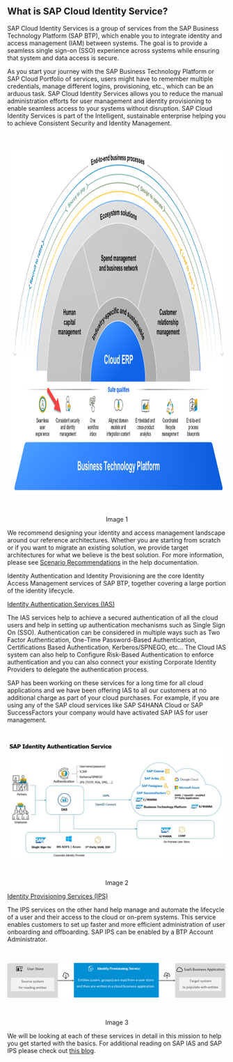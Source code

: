 ## What is SAP Cloud Identity Service? 

SAP Cloud Identity Services is a group of services from the SAP Business Technology Platform (SAP BTP), which enable you to integrate identity and access management (IAM) between systems. The goal is to provide a seamless single sign-on (SSO) experience across systems while ensuring that system and data access is secure. 

As you start your journey with the SAP Business Technology Platform or SAP Cloud Portfolio of services, users might have to remember multiple credentials, manage different logins, provisioning, etc., which can be an arduous task. SAP Cloud Identity Services allows you to reduce the manual administration efforts for user management and identity provisioning to enable seamless access to your systems without disruption. SAP Cloud Identity Services is part of the Intelligent, sustainable enterprise helping you to achieve Consistent Security and Identity Management. 

<br>
<p align="center"> 
<img src="images/1.3.1_Suite_Qualities.png" width="800" height="800"> 
</p>
<br>
<p align="center" <b>Image 1</b> </p>
                                                            
We recommend designing your identity and access management landscape around our reference architectures. Whether you are starting from scratch or if you want to migrate an existing solution, we provide target architectures for what we believe is the best solution. For more information, please see [Scenario Recommendations](https://help.sap.com/docs/SAP_CLOUD_IDENTITY/b95c3d5bab324a3a8409eee5267a5b75/9fc378782ba14f2b8ed1cf2f05c45405.html) in the help documentation.  

Identity Authentication and Identity Provisioning are the core Identity Access Management services of SAP BTP, together covering a large portion of the identity lifecycle.  

[Identity Authentication Services (IAS)](https://help.sap.com/docs/IDENTITY_AUTHENTICATION/6d6d63354d1242d185ab4830fc04feb1/27882717f44b445fa287936c6f43dc1f.html) 

The IAS services help to achieve a secured authentication of all the cloud users and help in setting up authentication mechanisms such as Single Sign On (SSO). Authentication can be considered in multiple ways such as Two Factor Authentication, One-Time Password-Based Authentication, Certifications Based Authentication, Kerberos/SPNEGO, etc... The Cloud IAS system can also help to Configure Risk-Based Authentication to enforce authentication and you can also connect your existing Corporate Identity Providers to delegate the authentication process.  

SAP has been working on these services for a long time for all cloud applications and we have been offering IAS to all our customers at no additional charge as part of your cloud purchases. For example, if you are using any of the SAP cloud services like SAP S4HANA Cloud or SAP SuccessFactors your company would have activated SAP IAS for user management.  

<br>
<p align="center"> 
<img src="images/1.3.2_Image_IAS.jpg"> 
</p>
<br>
<p align="center" <b>Image 2</b> </p>

[Identity Provisioning Services (IPS)](https://help.sap.com/docs/IDENTITY_PROVISIONING/f48e822d6d484fa5ade7dda78b64d9f5/2d2685d469a54a56b886105a06ccdae6.html) 

The IPS services on the other hand help manage and automate the lifecycle of a user and their access to the cloud or on-prem systems. This service enables customers to set up faster and more efficient administration of user onboarding and offboarding. SAP IPS can be enabled by a BTP Account Administrator. 

<br>
<p align="center"> 
<img src="images/1.3.3_Image_IPS.png"> 
</p>
<br>
<p align="center" <b>Image 3</b> </p>

We will be looking at each of these services in detail in this mission to help you get started with the basics. For additional reading on SAP IAS and SAP IPS please check out [this blog](https://blogs.sap.com/2020/02/19/the-cloud-enterprise-security-suite-cloud-identity-services/). 

